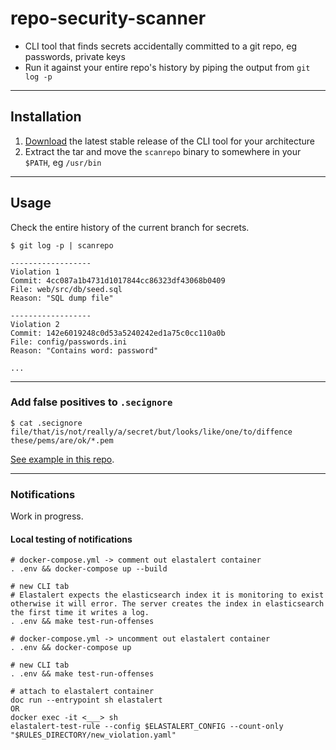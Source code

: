 # repo-security-scanner

- CLI tool that finds secrets accidentally committed to a git repo, eg passwords, private keys
- Run it against your entire repo's history by piping the output from `git log -p`

-----------------------------------------------------------

## Installation
1. [Download](../../releases) the latest stable release of the CLI tool for your architecture
2. Extract the tar and move the ```scanrepo``` binary to somewhere in your `$PATH`, eg `/usr/bin`

-----------------------------------------------------------

## Usage

Check the entire history of the current branch for secrets.

```
$ git log -p | scanrepo

------------------
Violation 1
Commit: 4cc087a1b4731d1017844cc86323df43068b0409
File: web/src/db/seed.sql
Reason: "SQL dump file"

------------------
Violation 2
Commit: 142e6019248c0d53a5240242ed1a75c0cc110a0b
File: config/passwords.ini
Reason: "Contains word: password"

...
```

-----------------------------------------------------------
### Add false positives to `.secignore`

```
$ cat .secignore
file/that/is/not/really/a/secret/but/looks/like/one/to/diffence
these/pems/are/ok/*.pem
```

[See example in this repo](./.secignore).


-----------------------------------------------------------
### Notifications
Work in progress.

#### Local testing of notifications
```
# docker-compose.yml -> comment out elastalert container
. .env && docker-compose up --build

# new CLI tab
# Elastalert expects the elasticsearch index it is monitoring to exist otherwise it will error. The server creates the index in elasticsearch the first time it writes a log.
. .env && make test-run-offenses

# docker-compose.yml -> uncomment out elastalert container
. .env && docker-compose up

# new CLI tab
. .env && make test-run-offenses

# attach to elastalert container
doc run --entrypoint sh elastalert
OR
docker exec -it <___> sh
elastalert-test-rule --config $ELASTALERT_CONFIG --count-only "$RULES_DIRECTORY/new_violation.yaml"
```
